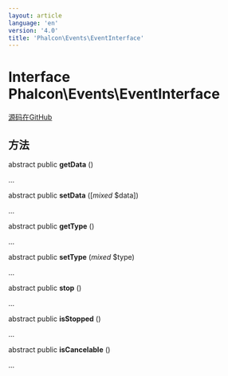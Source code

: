 ```yaml
---
layout: article
language: 'en'
version: '4.0'
title: 'Phalcon\Events\EventInterface'
---
```

# Interface **Phalcon\Events\EventInterface**

<a href="https://github.com/phalcon/cphalcon/tree/v4.0.0/phalcon/events/eventinterface.zep" class="btn btn-default btn-sm">源码在GitHub</a>

## 方法

abstract public **getData** ()

...

abstract public **setData** ([*mixed* $data])

...

abstract public **getType** ()

...

abstract public **setType** (*mixed* $type)

...

abstract public **stop** ()

...

abstract public **isStopped** ()

...

abstract public **isCancelable** ()

...